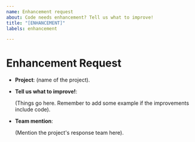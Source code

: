 ```yaml
---
name: Enhancement request
about: Code needs enhancement? Tell us what to improve!
title: "[ENHANCEMENT]"
labels: enhancement

---
```


# Enhancement Request

- __Project__: (name of the project).

- __Tell us what to improve!__:

  (Things go here. Remember to add some example if the improvements include code).

- __Team mention__:

  (Mention the project's response team here).
